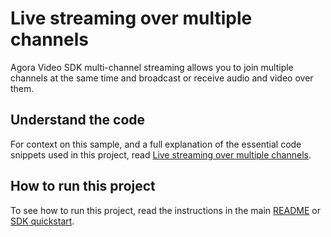# Live streaming over multiple channels

Agora Video SDK multi-channel streaming allows you to join multiple channels at the same time and broadcast or receive audio and video over them.

## Understand the code

For context on this sample, and a full explanation of the essential code snippets used in this project, read [Live streaming over multiple channels](https://docs.agora.io/en/interactive-live-streaming/develop/live-streaming-over-multiple-channels?platform=web).


## How to run this project

To see how to run this project, read the instructions in the main [README](../../README.md) or [SDK quickstart](https://docs-beta.agora.io/en/video-calling/get-started/get-started-sdk).


